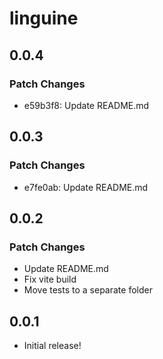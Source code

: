 # linguine

## 0.0.4

### Patch Changes

- e59b3f8: Update README.md

## 0.0.3

### Patch Changes

- e7fe0ab: Update README.md

## 0.0.2

### Patch Changes

- Update README.md
- Fix vite build
- Move tests to a separate folder

## 0.0.1

- Initial release!
